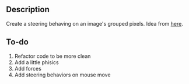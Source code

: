## Description
Create a steering behaving on an image's grouped pixels. Idea from [here](https://www.youtube.com/watch?v=4hA7G3gup-4).

## To-do
1. Refactor code to be more clean
2. Add a little phisics
3. Add forces
4. Add steering behaviors on mouse move